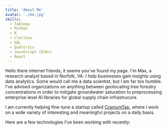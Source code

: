 ```yaml
---
title: 'About Me'
avatar: './me.jpg'
skills:
  - Tableau
  - Python
  - R
  - Claritas
  - SQL
  - Qualtrics
  - JavaScript (ES6+)
  - React
---
```


Hello there internet friends, it seems you've found my page. I'm Max, a research analyst based in Norfolk, VA. I help businesses gain insights using data analytics. Some would call me a data scientist, but I am far too humble. I've advised organizations on anything between geolocating tree forestry concentrations in order to mitigate groundwater saturation to preprocessing enterprise level AI libraries for global supply chain infrastrucure. 

I am currently helping fine-tune a startup called [CraniumTap](https://www.craniumtap.com/), where I work on a wide variety of interesting and meaningful projects on a daily basis.

Here are a few technologies I've been working with recently:
